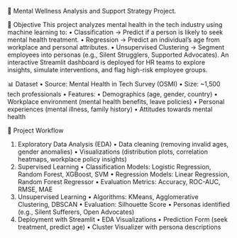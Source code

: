 🧠 Mental Wellness Analysis and Support Strategy
Project.

📌 Objective
This project analyzes mental health in the tech industry using machine learning to:
• Classification → Predict if a person is likely to seek mental health treatment.
• Regression → Predict an individual’s age from workplace and personal attributes.
• Unsupervised Clustering → Segment employees into personas (e.g., Silent Strugglers, Supported Advocates).
An interactive Streamlit dashboard is deployed for HR teams to explore insights, simulate interventions, and flag high-risk employee groups.


📊 Dataset
• Source: Mental Health in Tech Survey (OSMI)
• Size: ~1,500 tech professionals
• Features: 
• Demographics (age, gender, country)
• Workplace environment (mental health benefits, leave policies)
• Personal experiences (mental illness, family history)
• Attitudes towards mental health


🔎 Project Workflow
1. Exploratory Data Analysis (EDA)
• Data cleaning (removing invalid ages, gender anomalies)
• Visualizations (distribution plots, correlation heatmaps, workplace policy insights)
2. Supervised Learning
• Classification Models: Logistic Regression, Random Forest, XGBoost, SVM
• Regression Models: Linear Regression, Random Forest Regressor
• Evaluation Metrics: Accuracy, ROC-AUC, RMSE, MAE
3. Unsupervised Learning
• Algorithms: KMeans, Agglomerative Clustering, DBSCAN
• Evaluation: Silhouette Score
• Personas identified (e.g., Silent Sufferers, Open Advocates)
4. Deployment with Streamlit
• EDA Visualizations
• Prediction Form (seek treatment, predict age)
• Cluster Visualizer with persona descriptions